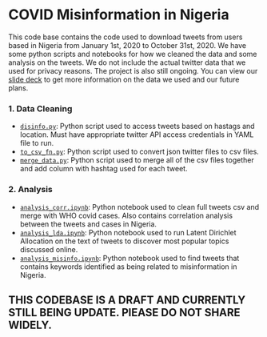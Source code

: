 # COVID Misinformation in Nigeria

This code base contains the code used to download tweets from users based in Nigeria from January 1st, 2020 to October 31st, 2020. We have some python scripts and notebooks for how we cleaned the data and some analysis on the tweets. We do not include the actual twitter data that we used for privacy reasons. The project is also still ongoing. You can view our [slide deck](https://docs.google.com/presentation/d/1484OVt3fEI1WVLKQyyVvMZQJcZwA0J1mfvQfH6CFllI/edit?usp=sharing) to get more information on the data we used and our future plans.  

### 1. Data Cleaning 

* [`disinfo.py`](https://github.com/Gankara/CovidMisinfoInNigeria/tree/master/code/data_cleaning): Python script used to access tweets based on hastags and location. Must have appropriate twitter API access credentials in YAML file to run.
* [`to_csv_fn.py`](https://github.com/Gankara/CovidMisinfoInNigeria/tree/master/code/data_cleaning): Python script used to convert json twitter files to csv files.
* [`merge_data.py`](https://github.com/Gankara/CovidMisinfoInNigeria/tree/master/code/data_cleaning): Python script used to merge all of the csv files together and add column with hashtag used for each tweet. 


### 2. Analysis 

* [`analysis_corr.ipynb`](https://github.com/Gankara/CovidMisinfoInNigeria/tree/master/code/corr_analysis): Python notebook used to clean full tweets csv and merge with WHO covid cases. Also contains correlation analysis between the tweets and cases in Nigeria. 
* [`analysis_lda.ipynb`](https://github.com/Gankara/CovidMisinfoInNigeria/tree/master/code/topic_modelling): Python notebook used to run Latent Dirichlet Allocation on the text of tweets to discover most popular topics discussed online. 
* [`analysis_misinfo.ipynb`](https://github.com/Gankara/CovidMisinfoInNigeria/tree/master/code/misinfo_analysis%20): Python notebook used to find tweets that contains keywords identified as being related to misinformation in Nigeria. 


## THIS CODEBASE IS A DRAFT AND CURRENTLY STILL BEING UPDATE. PlEASE DO NOT SHARE WIDELY. 
